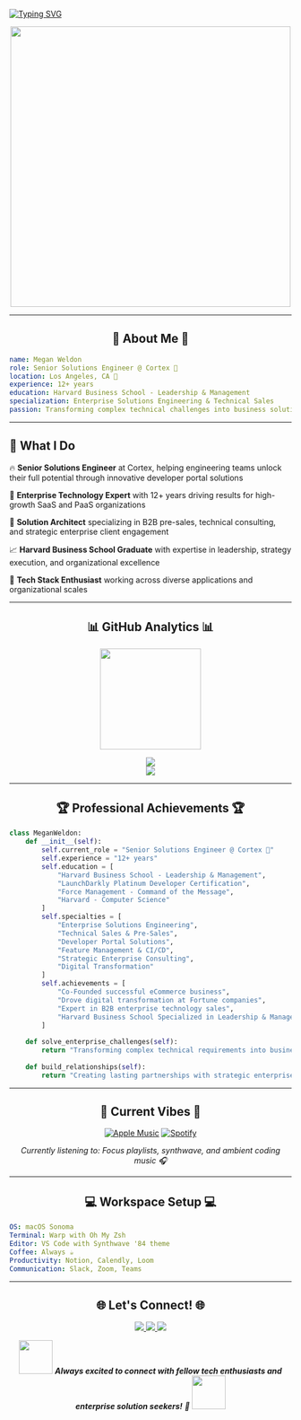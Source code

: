 [![Typing SVG](https://readme-typing-svg.herokuapp.com?font=Fira+Code&size=24&duration=3000&pause=1000&color=FF6AC1&background=0D1117&center=true&vCenter=true&width=1000&lines=Hello%2C+I'm+Megan+Weldon+%F0%9F%92%9C;Senior+Solutions+Engineer+%40+Cortex+%F0%9F%A7%A0;12%2B+Years+in+Enterprise+Tech+%F0%9F%9A%80;Harvard+Business+School+Executive+Leadership+%F0%9F%93%9A;Solution+Engineering+%26+Sales+Expert+%E2%9C%A8)](https://git.io/typing-svg)

<div align="center">
  <img src="https://media.giphy.com/media/L1R1tvI9svkIWwpVYr/giphy.gif" width="500"/>
</div>

---

<div align="center">

## 🌟 About Me 🌟

</div>

```yaml
name: Megan Weldon
role: Senior Solutions Engineer @ Cortex 🧠
location: Los Angeles, CA 🌴
experience: 12+ years
education: Harvard Business School - Leadership & Management
specialization: Enterprise Solutions Engineering & Technical Sales
passion: Transforming complex technical challenges into business solutions
```


---

## 🚀 What I Do

🔥 **Senior Solutions Engineer** at Cortex, helping engineering teams unlock their full potential through innovative developer portal solutions

💼 **Enterprise Technology Expert** with 12+ years driving results for high-growth SaaS and PaaS organizations

🎯 **Solution Architect** specializing in B2B pre-sales, technical consulting, and strategic enterprise client engagement

📈 **Harvard Business School Graduate** with expertise in leadership, strategy execution, and organizational excellence

🌈 **Tech Stack Enthusiast** working across diverse applications and organizational scales

---

<div align="center">

## 📊 GitHub Analytics 📊

</div>

<p align="center">
  <img height="180em" src="https://github-readme-stats.vercel.app/api/top-langs/?username=meganweldon&exclude_repo=KNN-Image-Classification&show_icons=true&hide_border=false&border_color=ff6ac1&layout=compact&bg_color=0d1117&title_color=ff6ac1&text_color=ffffff&icon_color=00d9ff"/>
</p>

<div align="center">
  <img src="https://github-readme-streak-stats.herokuapp.com/?user=meganweldon&background=0d1117&border=ff6ac1&stroke=00d9ff&ring=ff6ac1&fire=ff6ac1&currStreakNum=ffffff&sideNums=ffffff&currStreakLabel=ff6ac1&sideLabels=ffffff&dates=ffffff" />
</div>


<div align="center">
  <img src="https://github-readme-activity-graph.vercel.app/graph?username=meganweldon&bg_color=0d1117&color=ff6ac1&line=00d9ff&point=ffffff&area=true&hide_border=true" />
</div>

---

<div align="center">

## 🏆 Professional Achievements 🏆

</div>

```python
class MeganWeldon:
    def __init__(self):
        self.current_role = "Senior Solutions Engineer @ Cortex 🧠"
        self.experience = "12+ years"
        self.education = [
            "Harvard Business School - Leadership & Management",
            "LaunchDarkly Platinum Developer Certification",
            "Force Management - Command of the Message",
            "Harvard - Computer Science"
        ]
        self.specialties = [
            "Enterprise Solutions Engineering",
            "Technical Sales & Pre-Sales",
            "Developer Portal Solutions", 
            "Feature Management & CI/CD",
            "Strategic Enterprise Consulting",
            "Digital Transformation"
        ]
        self.achievements = [
            "Co-Founded successful eCommerce business",
            "Drove digital transformation at Fortune companies",
            "Expert in B2B enterprise technology sales",
            "Harvard Business School Specialized in Leadership & Management"
        ]
        
    def solve_enterprise_challenges(self):
        return "Transforming complex technical requirements into business value"
        
    def build_relationships(self):
        return "Creating lasting partnerships with strategic enterprise clients"
```


---

<div align="center">

## 🎵 Current Vibes 🎵

[![Apple Music](https://img.shields.io/badge/Apple_Music-9933CC?style=for-the-badge&logo=apple-music&logoColor=white)](https://music.apple.com/)
[![Spotify](https://img.shields.io/badge/Spotify-1ED760?&style=for-the-badge&logo=spotify&logoColor=white)](https://open.spotify.com/)

*Currently listening to: Focus playlists, synthwave, and ambient coding music 🎧*

</div>

---

<div align="center">

## 💻 Workspace Setup 💻

</div>

```yaml
OS: macOS Sonoma
Terminal: Warp with Oh My Zsh
Editor: VS Code with Synthwave '84 theme
Coffee: Always ☕
Productivity: Notion, Calendly, Loom
Communication: Slack, Zoom, Teams
```


---

<div align="center">

## 🌐 Let's Connect! 🌐

</div>

<p align="center">
  <a href="https://linkedin.com/in/meganweldon">
    <img src="https://img.shields.io/badge/LinkedIn-0077B5?style=for-the-badge&logo=linkedin&logoColor=white" />
  </a>
  <a href="https://github.com/meganweldon">
    <img src="https://img.shields.io/badge/GitHub-100000?style=for-the-badge&logo=github&logoColor=white" />
  </a>
  <a href="https://cortex.io">
    <img src="https://img.shields.io/badge/Cortex-FF6AC1?style=for-the-badge&logo=brain&logoColor=white" />
  </a>
</p>

<div align="center">
  <img src="https://media.giphy.com/media/LnQjpWaON8nhr21vNW/giphy.gif" width="60"> 
  <em><b>Always excited to connect with fellow tech enthusiasts and enterprise solution seekers!</b> 🚀</em>
  <img src="https://media.giphy.com/media/LnQjpWaON8nhr21vNW/giphy.gif" width="60">
</div>



